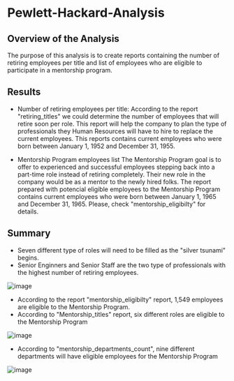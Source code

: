 # Pewlett-Hackard-Analysis

## Overview of the Analysis
The purpose of this analysis is to create reports containing the number of retiring employees per title and list of employees who are eligible to participate in a mentorship program.

## Results
- Number of retiring employees per title:
According to the report "retiring_titles" we could determine the number of employees that will retire soon per role. This report will help the company to plan the type of professionals they Human Resources will have to hire to replace the current employees. This reports contains current employees who were born between January 1, 1952 and December 31, 1955.


- Mentorship Program employees list
The Mentorship Program goal is to offer to experienced and successful employees stepping back into a part-time role instead of retiring completely. Their new role in the company would be as a mentor to the newly hired folks. The report prepared with potencial eligible employees to the Mentorship Program contains current employees who were born between January 1, 1965 and December 31, 1965. Please, check "mentorship_eligibilty" for details.



## Summary
- Seven different type of roles will need to be filled as the "silver tsunami" begins.
- Senior Enginners and Senior Staff are the two type of professionals with the highest number of retiring employees.

![image](https://user-images.githubusercontent.com/108500573/184755560-7fe0828e-62c0-427f-865a-5f97ff3b61a4.png)

- According to the report "mentorship_eligibilty" report, 1,549 employees are eligible to the Mentorship Program.
- According to "Mentorship_titles" report, six different roles are eligible to the Mentorship Program

![image](https://user-images.githubusercontent.com/108500573/184759083-6c937d7e-1bd2-4f44-af2e-b2b149141c01.png)
- According to "mentorship_departments_count", nine different departments will have eligible employees for the Mentorship Program

![image](https://user-images.githubusercontent.com/108500573/184764084-ab2dc82c-24e8-465a-839c-d8ff7266bec1.png)

